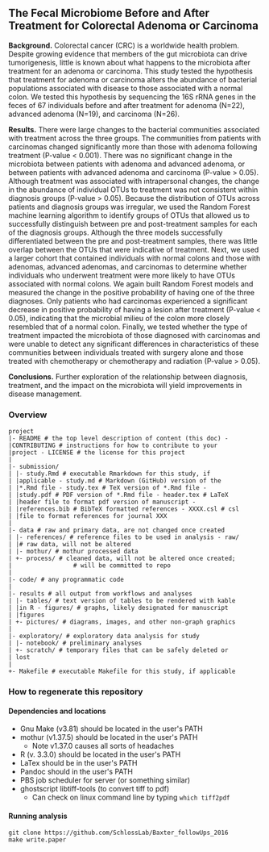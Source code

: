 ## The Fecal Microbiome Before and After Treatment for Colorectal Adenoma or Carcinoma

**Background.** Colorectal cancer (CRC) is a worldwide health problem. Despite growing
evidence that members of the gut microbiota can drive tumorigenesis, little is known about
what happens to the microbiota after treatment for an adenoma or carcinoma. This study
tested the hypothesis that treatment for adenoma or carcinoma alters the abundance of
bacterial populations associated with disease to those associated with a normal colon. We
tested this hypothesis by sequencing the 16S rRNA genes in the feces of 67 individuals
before and after treatment for adenoma (N=22), advanced adenoma (N=19), and carcinoma
(N=26). 

**Results.** There were large changes to the bacterial communities associated with
treatment across the three groups. The communities from patients with carcinomas
changed significantly more than those with adenoma following treatment (P-value <
0.001). There was no significant change in the microbiota between patients with adenoma
and advanced adenoma, or between patients with advanced adenoma and carcinoma
(P-value > 0.05). Although treatment was associated with intrapersonal changes, the
change in the abundance of individual OTUs to treatment was not consistent within
diagnosis groups (P-value > 0.05). Because the distribution of OTUs across patients and
diagnosis groups was irregular, we used the Random Forest machine learning algorithm
to identify groups of OTUs that allowed us to successfully distinguish between pre and
post-treatment samples for each of the diagnosis groups. Although the three models
successfully differentiated between the pre and post-treatment samples, there was little
overlap between the OTUs that were indicative of treatment. Next, we used a larger
cohort that contained individuals with normal colons and those with adenomas, advanced
adenomas, and carcinomas to determine whether individuals who underwent treatment
were more likely to have OTUs associated with normal colons. We again built Random
Forest models and measured the change in the positive probability of having one of the
three diagnoses. Only patients who had carcinomas experienced a significant decrease in
positive probability of having a lesion after treatment (P-value < 0.05), indicating that the
microbial milieu of the colon more closely resembled that of a normal colon. Finally, we
tested whether the type of treatment impacted the microbiota of those diagnosed with
carcinomas and were unable to detect any significant differences in characteristics of
these communities between individuals treated with surgery alone and those treated with
chemotherapy or chemotherapy and radiation (P-value > 0.05).   

**Conclusions.** Further exploration of the relationship between diagnosis, treatment, and
the impact on the microbiota will yield improvements in disease management.

### Overview
	project
	|- README # the top level description of content (this doc) - 
	|CONTRIBUTING # instructions for how to contribute to your 
	|project - LICENSE # the license for this project
	|
	|- submission/
	| |- study.Rmd # executable Rmarkdown for this study, if 
	| |applicable - study.md # Markdown (GitHub) version of the 
	| |*.Rmd file - study.tex # TeX version of *.Rmd file - 
	| |study.pdf # PDF version of *.Rmd file - header.tex # LaTeX 
	| |header file to format pdf version of manuscript - 
	| |references.bib # BibTeX formatted references - XXXX.csl # csl 
	| |file to format references for journal XXX
	|
	|- data # raw and primary data, are not changed once created
	| |- references/ # reference files to be used in analysis - raw/ 
	| |# raw data, will not be altered
	| |- mothur/ # mothur processed data
	| +- process/ # cleaned data, will not be altered once created;
	|                 # will be committed to repo
	|
	|- code/ # any programmatic code
	|
	|- results # all output from workflows and analyses
	| |- tables/ # text version of tables to be rendered with kable 
	| |in R - figures/ # graphs, likely designated for manuscript 
	| |figures
	| +- pictures/ # diagrams, images, and other non-graph graphics
	|
	|- exploratory/ # exploratory data analysis for study
	| |- notebook/ # preliminary analyses
	| +- scratch/ # temporary files that can be safely deleted or 
	| lost
	|
	+- Makefile # executable Makefile for this study, if applicable
### How to regenerate this repository
#### Dependencies and locations  
* Gnu Make (v3.81) should be located in the user's PATH  
* mothur (v1.37.5) should be located in the user's PATH
	* Note v1.37.0 causes all sorts of headaches  	
* R (v. 3.3.0) should be located in the user's PATH  
* LaTex should be in the user's PATH
* Pandoc should in the user's PATH
* PBS job scheduler for server (or something similar)
* ghostscript libtiff-tools (to convert tiff to pdf)
	* Can check on linux command line by typing `which tiff2pdf`

#### Running analysis  
```git clone https://github.com/SchlossLab/Baxter_followUps_2016```  
```make write.paper```
